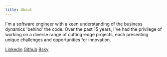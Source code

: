 ```yaml
---
title: About
---
```


I'm a software engineer with a keen understanding of the business dynamics 'behind' the code. Over the past 15 years, I've had the privilege of working on a diverse range of cutting-edge projects, each presenting unique challenges and opportunities for innovation.

[Linkedin](https://www.linkedin.com/in/jairojair/) [Github](https://www.github.com/jairojair) [Bsky](https://bsky.app/profile/jairojair.bsky.social)
